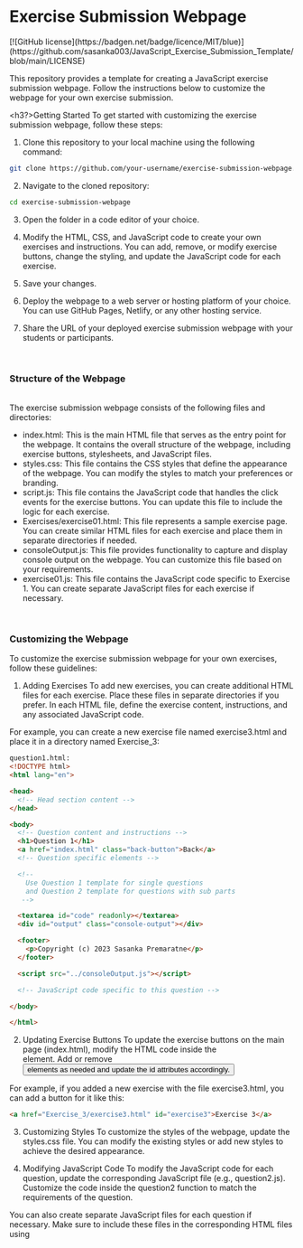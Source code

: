 <h1>Exercise Submission Webpage</h1>  [![GitHub license](https://badgen.net/badge/licence/MIT/blue)](https://github.com/sasanka003/JavaScript_Exercise_Submission_Template/blob/main/LICENSE)

This repository provides a template for creating a JavaScript exercise submission webpage. Follow the instructions below to customize the webpage for your own exercise submission.<br>

<h3?>Getting Started</h3>
To get started with customizing the exercise submission webpage, follow these steps:

1. Clone this repository to your local machine using the following command:

```bash
git clone https://github.com/your-username/exercise-submission-webpage.git

```
2. Navigate to the cloned repository:

```bash
cd exercise-submission-webpage

```
3. Open the folder in a code editor of your choice.

4. Modify the HTML, CSS, and JavaScript code to create your own exercises and instructions. You can add, remove, or modify exercise buttons, change the styling, and update the JavaScript code for each exercise.

5. Save your changes.

6. Deploy the webpage to a web server or hosting platform of your choice. You can use GitHub Pages, Netlify, or any other hosting service.

7. Share the URL of your deployed exercise submission webpage with your students or participants.
<br>
<h3>Structure of the Webpage</h3><br>
The exercise submission webpage consists of the following files and directories:
<ul>
<li>index.html: This is the main HTML file that serves as the entry point for the webpage. It contains the overall structure of the webpage, including exercise buttons, stylesheets, and JavaScript files.</li>

<li>styles.css: This file contains the CSS styles that define the appearance of the webpage. You can modify the styles to match your preferences or branding.</li>

<li>script.js: This file contains the JavaScript code that handles the click events for the exercise buttons. You can update this file to include the logic for each exercise.</li>

<li>Exercises/exercise01.html: This file represents a sample exercise page. You can create similar HTML files for each exercise and place them in separate directories if needed.</li>

<li>consoleOutput.js: This file provides functionality to capture and display console output on the webpage. You can customize this file based on your requirements.</li>

<li>exercise01.js: This file contains the JavaScript code specific to Exercise 1. You can create separate JavaScript files for each exercise if necessary.</li>
</ul>
<br>
<h3>Customizing the Webpage</h3>
To customize the exercise submission webpage for your own exercises, follow these guidelines:

1. Adding Exercises
To add new exercises, you can create additional HTML files for each exercise. Place these files in separate directories if you prefer. In each HTML file, define the exercise content, instructions, and any associated JavaScript code.

For example, you can create a new exercise file named exercise3.html and place it in a directory named Exercise_3:

```html
question1.html:
<!DOCTYPE html>
<html lang="en">

<head>
  <!-- Head section content -->
</head>

<body>
  <!-- Question content and instructions -->
  <h1>Question 1</h1>
  <a href="index.html" class="back-button">Back</a>
  <!-- Question specific elements -->

  <!-- 
    Use Question 1 template for single questions
    and Question 2 template for questions with sub parts
   -->

  <textarea id="code" readonly></textarea>
  <div id="output" class="console-output"></div>

  <footer>
    <p>Copyright (c) 2023 Sasanka Premaratne</p>
  </footer>

  <script src="../consoleOutput.js"></script>

  <!-- JavaScript code specific to this question -->

</body>

</html>

```

2. Updating Exercise Buttons
To update the exercise buttons on the main page (index.html), modify the HTML code inside the <div class="exercise-buttons"> element. Add or remove <button> elements as needed and update the id attributes accordingly.

For example, if you added a new exercise with the file exercise3.html, you can add a button for it like this:

```html
<a href="Exercise_3/exercise3.html" id="exercise3">Exercise 3</a>

```
3. Customizing Styles
To customize the styles of the webpage, update the styles.css file. You can modify the existing styles or add new styles to achieve the desired appearance.

4. Modifying JavaScript Code
To modify the JavaScript code for each question, update the corresponding JavaScript file (e.g., question2.js). Customize the code inside the question2 function to match the requirements of the question.

You can also create separate JavaScript files for each question if necessary. Make sure to include these files in the corresponding HTML files using <script> tags.

<h3>Publishing the Webpage</h3>
To publish the customized exercise submission webpage, deploy the files to a web server or hosting platform of your choice. Some popular options include:<br>

<ul>
<li>GitHub Pages: If you host your repository on GitHub, you can use GitHub Pages to deploy the webpage for free. Follow the instructions here to set up GitHub Pages for your repository.</li>

<li>Netlify: Netlify is a popular hosting platform that provides easy deployment for static websites. You can connect your GitHub repository to Netlify and deploy the webpage in a few simple steps. Learn more about deploying with Netlify here.</li>

<li>Other Hosting Platforms: If you prefer a different hosting platform, you can upload the files using FTP or use the platform's deployment methods.</li>
</ul><br>
Once deployed, copy the URL of your exercise submission webpage and add it to the submission.html file button link so that you can submit a web page redirecting to your deployed webpage.<br>

Congratulations! You have now customized the exercise submission webpage to create your own JavaScript exercise submission platform. Students or participants can access the webpage, navigate through the exercises, and submit their solutions.<br>

Remember to update the footer in each HTML file with your own name or organization.<br>

For any further customization or enhancements, feel free to explore the code and make the necessary modifications.<br>

If you have any questions or need further assistance, please don't hesitate to reach out.<br>

All the best with your JavaScript exercises!<br>

